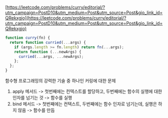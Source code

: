 [https://leetcode.com/problems/curry/editorial/?utm_campaign=PostD10&utm_medium=Post&utm_source=Post&gio_link_id=QRekxgjo](https://leetcode.com/problems/curry/editorial/?utm_campaign=PostD10&utm_medium=Post&utm_source=Post&gio_link_id=QRekxgjo)

```javascript
function curry(fn) {
  return function curried(...args) {
    if (args.length >= fn.length) return fn(...args);
    return function (...newArgs) {
      curried(...args, ...newArgs);
    };
  };
}
```

함수형 프로그래밍의 강력한 기술 중 하나인 커링에 대한 문제

1. apply 메서드 -> 첫번째에는 컨텍스트를 할당하고, 두번째에는 함수의 실행에 대한 인자를 넘기는 것 -> 함수를 실행
2. bind 메서드 -> 첫번째에는 컨텍스트, 두번째에는 함수 인자로 넘기는데, 실행은 하지 않음 -> 함수를 만듬
